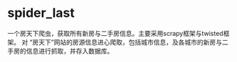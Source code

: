 # spider_last
一个房天下爬虫，获取所有新房与二手房信息。主要采用scrapy框架与twisted框架。
对 “房天下”网站的房源信息进心爬取，包括城市信息，及各城市的新房与二手房的信息进行抓取，并存入数据库。

